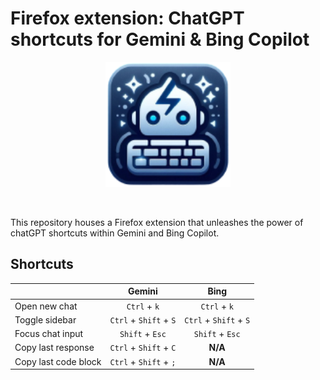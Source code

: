 # Firefox extension: ChatGPT shortcuts for Gemini & Bing Copilot

<div align="center">
<img src="./icons/128.png" width="200"  align="center" />
</div>
<br/>
<br/>

This repository houses a Firefox extension that unleashes the power of chatGPT shortcuts within Gemini and Bing Copilot.

## Shortcuts

<div align="center">

|                      |         Gemini         |          Bing          |
| :-----------------   | :--------------------: | :--------------------: |
|    Open new chat     |      `Ctrl` + `k`      |      `Ctrl` + `k`      |
|    Toggle sidebar    | `Ctrl` + `Shift` + `S` | `Ctrl` + `Shift` + `S` |
|   Focus chat input   |    `Shift` + `Esc`     |    `Shift` + `Esc`     |
|  Copy last response  | `Ctrl` + `Shift` + `C` |        **N/A**         |
| Copy last code block | `Ctrl` + `Shift` + `;` |        **N/A**         |

</div>
